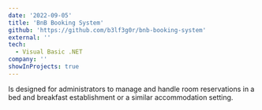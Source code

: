 ```yaml
---
date: '2022-09-05'
title: 'BnB Booking System'
github: 'https://github.com/b3lf3g0r/bnb-booking-system'
external: ''
tech:
  - Visual Basic .NET
company: ''
showInProjects: true
---
```


Is designed for administrators to manage and handle room reservations in a bed and breakfast establishment or a similar accommodation setting.
